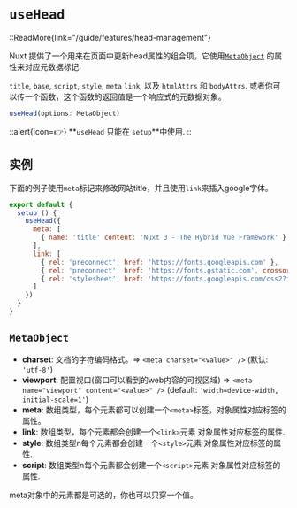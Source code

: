 # `useHead`

::ReadMore{link="/guide/features/head-management"}

Nuxt 提供了一个用来在页面中更新head属性的组合项，它使用[`MetaObject`](/api/composables/use-head/#metaobject) 的属性来对应元数据标记:

`title`, `base`, `script`, `style`, `meta`  `link`, 以及 `htmlAttrs` 和 `bodyAttrs`. 或者你可以传一个函数，这个函数的返回值是一个响应式的元数据对象。


```js
useHead(options: MetaObject)
```

::alert{icon=👉}
**`useHead` 只能在 `setup`**中使用.
::

## 实例

下面的例子使用`meta`标记来修改网站title，并且使用`link`来插入google字体。

```js
export default {
  setup () {
    useHead({
      meta: [
        { name: 'title' content: 'Nuxt 3 - The Hybrid Vue Framework' }
      ],
      link: [
        { rel: 'preconnect', href: 'https://fonts.googleapis.com' },
        { rel: 'preconnect', href: 'https://fonts.gstatic.com', crossorigin: '' },
        { rel: 'stylesheet', href: 'https://fonts.googleapis.com/css2?family=Roboto&display=swap', crossorigin: '' },
      ]
    })
  }
}
```

## `MetaObject`

* **charset**: 文档的字符编码格式。=> `<meta charset="<value>" />` (默认: `'utf-8'`)
* **viewport**: 配置视口(窗口可以看到的web内容的可视区域) => `<meta name="viewport" content="<value>" />` (default: `'width=device-width, initial-scale=1'`)
* **meta**: 数组类型，每个元素都可以创建一个`<meta>`标签，对象属性对应标签的属性。
* **link**: 数组类型，每个元素都会创建一个`<link>`元素 对象属性对应标签的属性.
* **style**: 数组类型n每个元素都会创建一个`<style>`元素 对象属性对应标签的属性.
* **script**: 数组类型n每个元素都会创建一个`<script>`元素 对象属性对应标签的属性.

meta对象中的元素都是可选的，你也可以只穿一个值。

